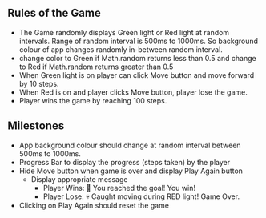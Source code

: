 ## Rules of the Game
- The Game randomly displays Green light or Red light at random intervals. Range of random interval is 500ms to 1000ms. So background colour of app changes randomly in-between random interval.
- change color to Green if Math.random returns less than 0.5 and change to Red if Math.random returns greater than 0.5
- When Green light is on player can click Move button and move forward by 10 steps.
- When Red is on and player clicks Move button, player lose the game.
- Player wins the game by reaching 100 steps.

## Milestones
- App background colour should change at random interval between 500ms to 1000ms.
- Progress Bar to display the progress (steps taken) by the player
- Hide Move button when game is over and display Play Again button
    - Display appropriate message 
        - Player Wins: 🏁 You reached the goal! You win!
        - Player Lose: 💀 Caught moving during RED light! Game Over.
- Clicking on Play Again should reset the game